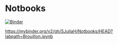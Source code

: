 # Notbooks
[![Binder](https://mybinder.org/badge_logo.svg)](https://mybinder.org/v2/gh/SJuliaH/Notbooks/main?labpath=BottleNeck.ipynb)



https://mybinder.org/v2/gh/SJuliaH/Notbooks/HEAD?labpath=Brouillon.ipynb
